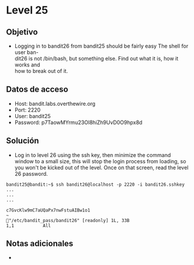 # Level 25

## Objetivo
- Logging in to bandit26 from bandit25 should be fairly easy The shell for user ban-  
dit26 is not /bin/bash, but something else. Find out what it is, how it works and  
how to break out of it.
## Datos de acceso
- Host: bandit.labs.overthewire.org
- Port: 2220
- User: bandit25
- Password: p7TaowMYrmu23Ol8hiZh9UvD0O9hpx8d

## Solución
- Log in to level 26 using the ssh key, then minimize the command window to a small size, this will stop the login process from loading, so you won't be kicked out of the level. Once on that screen, read the level 26 password.

```
bandit25@bandit:~$ ssh bandit26@localhost -p 2220 -i bandit26.sshkey
...
...
...

c7GvcKlw9mC7aUQaPx7nwFstuAIBw1o1
~                                                                                                                      "/etc/bandit_pass/bandit26" [readonly] 1L, 33B                                                        1,1           All
```
## Notas adicionales
- 